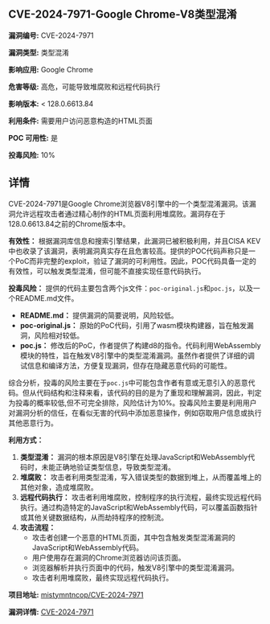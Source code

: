 ## CVE-2024-7971-Google Chrome-V8类型混淆

**漏洞编号:** CVE-2024-7971

**漏洞类型:** 类型混淆

**影响应用:** Google Chrome

**危害等级:** 高危，可能导致堆腐败和远程代码执行

**影响版本:** < 128.0.6613.84

**利用条件:** 需要用户访问恶意构造的HTML页面

**POC 可用性:** 是

**投毒风险:** 10%

## 详情

CVE-2024-7971是Google Chrome浏览器V8引擎中的一个类型混淆漏洞。该漏洞允许远程攻击者通过精心制作的HTML页面利用堆腐败。漏洞存在于128.0.6613.84之前的Chrome版本中。

**有效性：** 根据漏洞库信息和搜索引擎结果，此漏洞已被积极利用，并且CISA KEV中也收录了该漏洞，表明漏洞真实存在且危害较高。提供的POC代码声称只是一个PoC而非完整的exploit，验证了漏洞的可利用性。因此，POC代码具备一定的有效性，可以触发类型混淆，但可能不直接实现任意代码执行。

**投毒风险：** 提供的代码主要包含两个js文件：`poc-original.js`和`poc.js`，以及一个README.md文件。
*   **README.md：** 提供漏洞的简要说明，风险较低。
*   **poc-original.js：** 原始的PoC代码，引用了wasm模块构建器，旨在触发漏洞，风险相对较低。
*   **poc.js：** 修改后的PoC，作者提供了构建d8的指令。代码利用WebAssembly模块的特性，旨在触发V8引擎中的类型混淆漏洞。虽然作者提供了详细的调试信息和编译方法，方便复现漏洞，但存在隐藏恶意代码的可能性。

综合分析，投毒的风险主要在于`poc.js`中可能包含作者有意或无意引入的恶意代码。但从代码结构和注释来看，该代码的目的是为了重现和理解漏洞，因此，判定为投毒的概率较低,但不可完全排除，风险估计为10%。投毒风险主要是利用用户对漏洞分析的信任，在看似无害的代码中添加恶意操作，例如窃取用户信息或执行其他恶意行为。

**利用方式：** 

1.  **类型混淆：** 漏洞的根本原因是V8引擎在处理JavaScript和WebAssembly代码时，未能正确地验证类型信息，导致类型混淆。
2.  **堆腐败：** 攻击者利用类型混淆，写入错误类型的数据到堆上，从而覆盖堆上的其他对象，造成堆腐败。
3.  **远程代码执行：** 攻击者利用堆腐败，控制程序的执行流程，最终实现远程代码执行。通过构造特定的JavaScript和WebAssembly代码，可以覆盖函数指针或其他关键数据结构，从而劫持程序的控制流。
4.  **攻击流程：**
    *   攻击者创建一个恶意的HTML页面，其中包含触发类型混淆漏洞的JavaScript和WebAssembly代码。
    *   用户使用存在漏洞的Chrome浏览器访问该页面。
    *   浏览器解析并执行页面中的代码，触发V8引擎中的类型混淆漏洞。
    *   攻击者利用堆腐败，最终实现远程代码执行。

**项目地址:** [mistymntncop/CVE-2024-7971](https://github.com/mistymntncop/CVE-2024-7971)

**漏洞详情:** [CVE-2024-7971](https://nvd.nist.gov/vuln/detail/CVE-2024-7971)